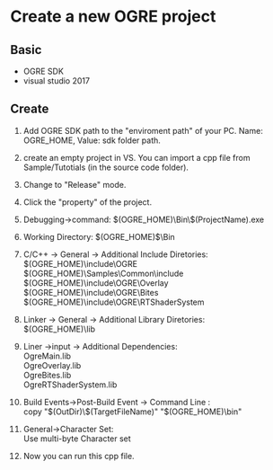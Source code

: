 # Create a new OGRE project

## Basic
 * OGRE SDK
 * visual studio 2017

## Create
1. Add OGRE SDK path to the "enviroment path" of your PC. Name: OGRE_HOME, Value: sdk folder path. 
2. create an empty project in VS. You can import a cpp file from Sample/Tutotials (in the source code folder).
3. Change to "Release" mode.
4. Click the "property" of the project.
5. Debugging->command: \$(OGRE_HOME)\Bin\\$(ProjectName).exe
6. Working Directory: \$(OGRE_HOME)\$\Bin
7. C/C++ -> General -> Additional Include Diretories:   
    \$(OGRE_HOME)\include\OGRE  
    \$(OGRE_HOME)\Samples\Common\include  
    \$(OGRE_HOME)\include\OGRE\Overlay  
    \$(OGRE_HOME)\include\OGRE\Bites  
    \$(OGRE_HOME)\include\OGRE\RTShaderSystem   

8. Linker -> General -> Additional Library Diretories:   
     \$(OGRE_HOME)\lib
9. Liner ->input -> Additional Dependencies:  
    OgreMain.lib  
    OgreOverlay.lib  
    OgreBites.lib  
    OgreRTShaderSystem.lib  


10. Build Events->Post-Build Event -> Command Line :  
   copy "$(OutDir)\$(TargetFileName)" "$(OGRE_HOME)\bin"

11. General->Character Set:  
    Use multi-byte Character set
12. Now you can run this cpp file.
     
